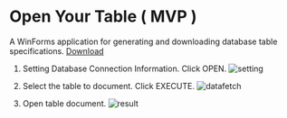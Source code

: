 # Open Your Table ( MVP )

A WinForms application for generating and downloading database table specifications.
[Download](https://github.com/sudongcu/open-your-table/files/14359473/0.1.0.zip)

1. Setting Database Connection Information. Click OPEN.
![setting](https://github.com/sudongcu/open-your-table/assets/39644202/8d8bbaf9-3f7a-4829-8890-c6509983641a)

2. Select the table to document. Click EXECUTE.
![datafetch](https://github.com/sudongcu/open-your-table/assets/39644202/81a404a6-55bf-47e2-87ec-7c9403602d39)

3. Open table document.
![result](https://github.com/sudongcu/open-your-table/assets/39644202/56a17791-0d45-4bf6-805f-04c42099fa1a)
